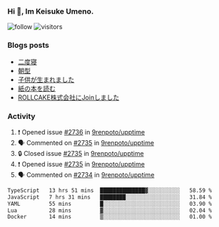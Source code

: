 ### Hi 👋, Im Keisuke Umeno.

<!--
**9renpoto/9renpoto** is a ✨ _special_ ✨ repository because its `README.md` (this file) appears on your GitHub profile.

Here are some ideas to get you started:

- 🔭 I’m currently working on ...
- 🌱 I’m currently learning ...
- 👯 I’m looking to collaborate on ...
- 🤔 I’m looking for help with ...
- 💬 Ask me about ...
- 📫 How to reach me: ...
- 😄 Pronouns: ...
- ⚡ Fun fact: ...
-->

![follow](https://img.shields.io/github/followers/9renpoto?label=Follow&style=social)
![visitors](https://komarev.com/ghpvc/?username=9renpoto&label=Profile%20views&color=0e75b6&style=flat)

### Blogs posts

<!-- BLOG-POST-LIST:START -->
- [二度寝](https://9renpoto.win/entry/2024/07/18/going_back_to_sleep)
- [朝型](https://9renpoto.win/entry/2024/05/29/im-an-early)
- [子供が生まれました](https://9renpoto.win/entry/2024/04/18/hello-world)
- [紙の本を読む](https://9renpoto.win/entry/2024/02/25/reading-papar-book)
- [ROLLCAKE株式会社にJoinしました](https://9renpoto.win/entry/2024/02/11/join)
<!-- BLOG-POST-LIST:END -->

### Activity

<!--START_SECTION:activity-->
1. ❗ Opened issue [#2736](https://github.com/9renpoto/upptime/issues/2736) in [9renpoto/upptime](https://github.com/9renpoto/upptime)
2. 🗣 Commented on [#2735](https://github.com/9renpoto/upptime/issues/2735#issuecomment-2249286413) in [9renpoto/upptime](https://github.com/9renpoto/upptime)
3. 🔒 Closed issue [#2735](https://github.com/9renpoto/upptime/issues/2735) in [9renpoto/upptime](https://github.com/9renpoto/upptime)
4. ❗ Opened issue [#2735](https://github.com/9renpoto/upptime/issues/2735) in [9renpoto/upptime](https://github.com/9renpoto/upptime)
5. 🗣 Commented on [#2734](https://github.com/9renpoto/upptime/issues/2734#issuecomment-2249258497) in [9renpoto/upptime](https://github.com/9renpoto/upptime)
<!--END_SECTION:activity-->

<!--START_SECTION:waka-->

```txt
TypeScript   13 hrs 51 mins  ██████████████▓░░░░░░░░░░   58.59 %
JavaScript   7 hrs 31 mins   ████████░░░░░░░░░░░░░░░░░   31.84 %
YAML         55 mins         █░░░░░░░░░░░░░░░░░░░░░░░░   03.90 %
Lua          28 mins         ▓░░░░░░░░░░░░░░░░░░░░░░░░   02.04 %
Docker       14 mins         ▒░░░░░░░░░░░░░░░░░░░░░░░░   01.00 %
```

<!--END_SECTION:waka-->
